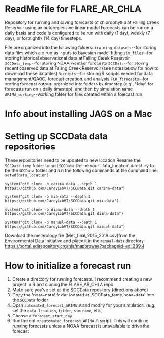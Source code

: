 # ReadMe file for FLARE_AR_CHLA
Repository for running and saving forecasts of chlorophyll-a at Falling Creek Reservoir using an autoregressive linear model
Forecasts can be run on a daily basis and code is configured to be run with daily (1 day), weekly (7 day), or fortnightly (14 day) timesteps.


File are organized into the following folders:
`training_datasets`--for storing data files which are run as inputs to bayesian model fitting
`sim_files`--for storing historical observational data at Falling Creek Reservoir
`SCCData_temp`--for storing NOAA weather forecasts
`SCCData`--for storing recent observed data at Falling Creek Reservoir (see notes below for how to download these datafiles) 
`Rscripts`--for storing R scripts needed for data management/QAQC, forecast creation, and analysis
`FCR_forecasts`--for storing forecast output. organized into folders by timestep (e.g., '1day' for forecasts run on a daily timestep), and then by simulation name
`ARIMA_working`--working folder for files created within a forecast run

# Info about installing JAGS on a Mac

# Setting up SCCData data repositories
These repositories need to be updated to new location
Rename the `SCCData_temp` folder to just `SCCData` 
Define your 'data_location' directory to be the `SCCData` folder and run the following commands at the command line:
`setwd(data_location)`

`system("git clone -b carina-data --depth 1 https://github.com/CareyLabVT/SCCData.git carina-data")`

`system("git clone -b mia-data --depth 1 https://github.com/CareyLabVT/SCCData.git mia-data")`

`system("git clone -b diana-data --depth 1 https://github.com/CareyLabVT/SCCData.git diana-data")`

`system("git clone -b manual-data --depth 1 https://github.com/CareyLabVT/SCCData.git manual-data")`

Download the meterology file (Met_final_2015_2019.csv)from the Environmental Data Initiative and place it in the `manual-data` directory: https://portal.edirepository.org/nis/mapbrowse?packageid=edi.389.4


# How to initialize a forecast run
1. Create a directory for running forecasts. I recommend creating a new project in R and cloning the FLARE_AR_CHLA repo 
2. Make sure you've set up the SCCData repository (directions above)
3. Copy the 'noaa-data' folder located at 'SCCData_temp/noaa-data' into the `SCCData` folder
4. Open `automated_forecast_ARIMA.R` and modify for your simulation. (e.g., set the `data_location`, `folder`, `sim_name`, etc.)
5. Choose a `forecast_start_day`
6. Run the entire `automated_forecast_ARIMA.R` script. This will continue running forecasts unless a NOAA forecast is unavailable to drive the forecast
